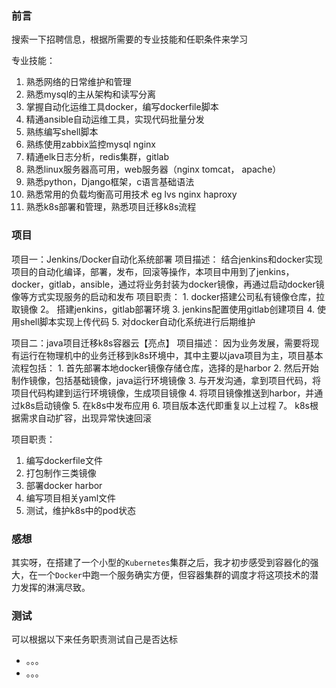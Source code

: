 ### 前言

搜索一下招聘信息，根据所需要的专业技能和任职条件来学习

专业技能：
1. 熟悉网络的日常维护和管理
2. 熟悉mysql的主从架构和读写分离
3. 掌握自动化运维工具docker，编写dockerfile脚本
4. 精通ansible自动运维工具，实现代码批量分发
5. 熟练编写shell脚本
6. 熟练使用zabbix监控mysql nginx
7. 精通elk日志分析，redis集群，gitlab
8. 熟悉linux服务器高可用，web服务器（nginx tomcat， apache）
9. 熟悉python，Django框架，c语言基础语法
10. 熟悉常用的负载均衡高可用技术 eg lvs nginx haproxy
11. 熟悉k8s部署和管理，熟悉项目迁移k8s流程


### 项目

项目一：Jenkins/Docker自动化系统部署
项目描述：
    结合jenkins和docker实现项目的自动化编译，部署，发布，回滚等操作，本项目中用到了jenkins，docker，gitlab，ansible，通过将业务封装为docker镜像，再通过启动docker镜像等方式实现服务的启动和发布
项目职责：
    1. docker搭建公司私有镜像仓库，拉取镜像
    2。 搭建jenkins，gitlab部署环境
    3. jenkins配置使用gitlab创建项目
    4. 使用shell脚本实现上传代码
    5. 对docker自动化系统进行后期维护

项目二：java项目迁移k8s容器云【亮点】
项目描述：
    因为业务发展，需要将现有运行在物理机中的业务迁移到k8s环境中，其中主要以java项目为主，项目基本流程包括：
    1. 首先部署本地docker镜像存储仓库，选择的是harbor
    2. 然后开始制作镜像，包括基础镜像，java运行环境镜像
    3. 与开发沟通，拿到项目代码，将项目代码构建到运行环境镜像，生成项目镜像
    4. 将项目镜像推送到harbor，并通过k8s启动镜像
    5. 在k8s中发布应用
    6. 项目版本迭代即重复以上过程
    7。 k8s根据需求自动扩容，出现异常快速回滚

项目职责：
1. 编写dockerfile文件
2. 打包制作三类镜像
3. 部署docker harbor
4. 编写项目相关yaml文件
5. 测试，维护k8s中的pod状态

### 感想

其实呀，在搭建了一个小型的`Kubernetes`集群之后，我才初步感受到容器化的强大，在一个`Docker`中跑一个服务确实方便，但容器集群的调度才将这项技术的潜力发挥的淋漓尽致。


### 测试

可以根据以下来任务职责测试自己是否达标

- 。。。
- 。。。